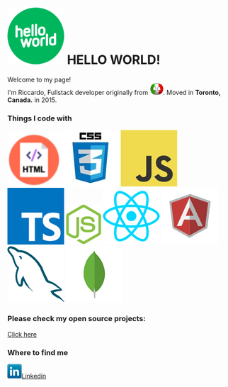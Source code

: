 <h1><img src="./images/hello-world.png"> HELLO WORLD!</h1>

<p>Welcome to my page! </br> I'm Riccardo, Fullstack developer originally from <img src="./images/italy.png" width="30"/>. Moved in <b>Toronto, Canada.</b> in 2015.</p>
<h3>Things I code with</h3>
<p>
  <img height="120px" width="120px" alt="HTML" src="./images/html.png" />
  <img alt="CSS" src="./images/css.jpg"/> 
  <img alt="JS" src="./images/javascript.png" />
  <img alt="TS" src="./images/typescript.png" />
  <img alt="NodeJS" src="./images/nodejs.png" />
  <img alt="React" src="./images/react.png" />
  <img alt="Angular" src="./images/angular.png" />
  <img alt="MySQL" src="./images/mysql.png" />
  <img alt="MongoDB" src="./images/mongodb.png" />
</p>
<div>
<h3>Please check my open source projects:</h3>
<a href="https://github.com/ItalCad91?tab=repositories"> Click here</a>
</div>
<h3>Where to find me</h3>
<p><a href="https://www.linkedin.com/in/riccardo-reali-/" target="_blank"><img src="./images/linkedin.png">Linkedin</a>
</p>
